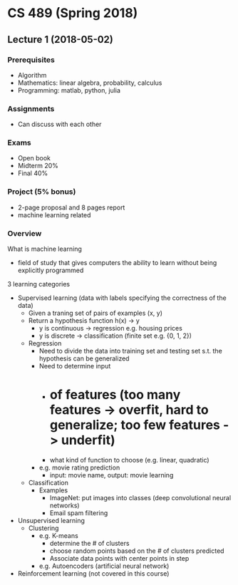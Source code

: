 # CS 489 (Spring 2018)

## Lecture 1 (2018-05-02)
### Prerequisites
- Algorithm
- Mathematics: linear algebra, probability, calculus
- Programming: matlab, python, julia

### Assignments
- Can discuss with each other

### Exams
- Open book
- Midterm 20%
- Final 40%

### Project (5% bonus)
- 2-page proposal and 8 pages report
- machine learning related

### Overview
What is machine learning
- field of study that gives computers the ability to learn without being explicitly programmed

3 learning categories
- Supervised learning (data with labels specifying the correctness of the data)
	- Given a traning set of pairs of examples (x, y)
	- Return a hypothesis function h(x) -> y
		- y is continuous -> regression e.g. housing prices
		- y is discrete -> classification (finite set e.g. {0, 1, 2})
	- Regression
		- Need to divide the data into training set and testing set s.t. the hypothesis can be generalized
		- Need to determine input
			- # of features (too many features -> overfit, hard to generalize; too few features -> underfit)
			- what kind of function to choose (e.g. linear, quadratic)
		- e.g. movie rating prediction
			- input: movie name, output: movie learning
	- Classification
		- Examples
			- ImageNet: put images into classes (deep convolutional neural networks)
			- Email spam filtering
- Unsupervised learning
	- Clustering
		- e.g. K-means
			- determine the # of clusters
			- choose random points based on the # of clusters predicted
			- Associate data points with center points in step
		- e.g. Autoencoders (artificial neural network)
- Reinforcement learning (not covered in this course)
